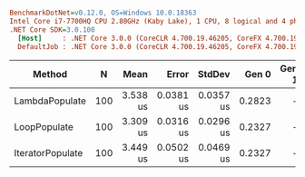 ``` ini

BenchmarkDotNet=v0.12.0, OS=Windows 10.0.18363
Intel Core i7-7700HQ CPU 2.80GHz (Kaby Lake), 1 CPU, 8 logical and 4 physical cores
.NET Core SDK=3.0.100
  [Host]     : .NET Core 3.0.0 (CoreCLR 4.700.19.46205, CoreFX 4.700.19.46214), X64 RyuJIT
  DefaultJob : .NET Core 3.0.0 (CoreCLR 4.700.19.46205, CoreFX 4.700.19.46214), X64 RyuJIT


```
|           Method |   N |     Mean |     Error |    StdDev |  Gen 0 | Gen 1 | Gen 2 | Allocated |
|----------------- |---- |---------:|----------:|----------:|-------:|------:|------:|----------:|
|   LambdaPopulate | 100 | 3.538 us | 0.0381 us | 0.0357 us | 0.2823 |     - |     - |     896 B |
|     LoopPopulate | 100 | 3.309 us | 0.0316 us | 0.0296 us | 0.2327 |     - |     - |     736 B |
| IteratorPopulate | 100 | 3.449 us | 0.0502 us | 0.0469 us | 0.2327 |     - |     - |     736 B |
